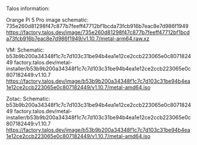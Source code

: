 Talos information:

Orange Pi 5 Pro image schematic:  735e260d81298f47c877b7feeff47712bf1bcda73fcb916b7eac8e7d986f1949
https://factory.talos.dev/image/735e260d81298f47c877b7feeff47712bf1bcda73fcb916b7eac8e7d986f1949/v1.10.7/metal-arm64.raw.xz


VM:
Schematic:  b53b9b200a34348f1c7c7d103c31be94b4ea1e12ce2ccb223065e0c807182449
factory.talos.dev/metal-installer/b53b9b200a34348f1c7c7d103c31be94b4ea1e12ce2ccb223065e0c807182449:v1.10.7
https://factory.talos.dev/image/b53b9b200a34348f1c7c7d103c31be94b4ea1e12ce2ccb223065e0c807182449/v1.10.7/metal-amd64.iso


Zotac:
Schematic:  b53b9b200a34348f1c7c7d103c31be94b4ea1e12ce2ccb223065e0c807182449
factory.talos.dev/metal-installer/b53b9b200a34348f1c7c7d103c31be94b4ea1e12ce2ccb223065e0c807182449:v1.10.7
https://factory.talos.dev/image/b53b9b200a34348f1c7c7d103c31be94b4ea1e12ce2ccb223065e0c807182449/v1.10.7/metal-amd64.iso

